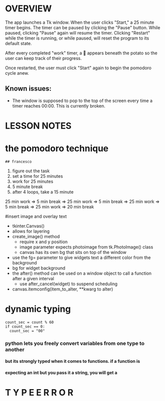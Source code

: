 # OVERVIEW

The app launches a Tk window. When the user clicks "Start," a 25 minute timer
begins. The timer can be paused by clicking the "Pause" button. While paused,
clicking "Pause" again will resume the timer. Clicking "Restart" while the 
timer is running, or while paused, will reset the program to its default state.

After every completed "work" timer, a 💯 appears beneath the potato so the user
can keep track of their progress.

Once restarted, the user must click "Start" again to begin the pomodoro cycle
anew.

## Known issues:
* The window is supposed to pop to the top of the screen every time a timer
reaches 00:00. This is currently broken.


# LESSON NOTES
# the pomodoro technique 
    ## francesco 

1. figure out the task
2. set a time for 25 minutes
3. work for 25 minutes
4. 5 minute break
5. after 4 loops, take a 15 minute 

25 min work => 5 min break => 25 min work => 5 min break => 25 min work =>
5 min break => 25 min work => 20 min break

#insert image and overlay text
* tkinter.Canvas()
* allows for layering
* create_image() method
  * require x and y position
  * image parameter expects photoimage from tk.PhotoImage() class
  * canvas has its own bg that sits on top of the window
* use the fg= parameter to give widgets text a different color from the background
* bg for widget background
* the after() method can be used on a window object to call a function after a given interval
  * use after_cancel(widget) to suspend scheduling
* canvas.itemconfig(item_to_alter, **kwarg to alter)

# dynamic typing
~~~
count_sec = count % 60
if count_sec == 0:
  count_sec = "00"
~~~
### python lets you freely convert variables from one type to another
#### but its strongly typed when it comes to functions. if a function is
#### expecting an int but you pass it a string, you will get a
#  T Y P E E R R O R
